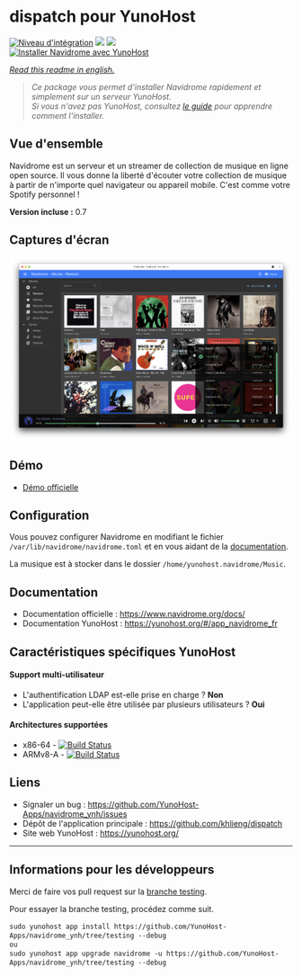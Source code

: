 # dispatch pour YunoHost

[![Niveau d'intégration](https://dash.yunohost.org/integration/navidrome.svg)](https://dash.yunohost.org/appci/app/navidrome) ![](https://ci-apps.yunohost.org/ci/badges/navidrome.status.svg) ![](https://ci-apps.yunohost.org/ci/badges/navidrome.maintain.svg)  
[![Installer Navidrome avec YunoHost](https://install-app.yunohost.org/install-with-yunohost.png)](https://install-app.yunohost.org/?app=navidrome)

*[Read this readme in english.](./README.md)* 

> *Ce package vous permet d'installer Navidrome rapidement et simplement sur un serveur YunoHost.  
Si vous n'avez pas YunoHost, consultez [le guide](https://yunohost.org/#/install) pour apprendre comment l'installer.*

## Vue d'ensemble
Navidrome est un serveur et un streamer de collection de musique en ligne open source. Il vous donne la liberté d'écouter votre collection de musique à partir de n'importe quel navigateur ou appareil mobile. C'est comme votre Spotify personnel !

**Version incluse :** 0.7

## Captures d'écran

![](https://raw.githubusercontent.com/deluan/navidrome/master/.github/screenshots/ss-desktop-player.png)

## Démo

* [Démo officielle](https://www.navidrome.org/demo/)

## Configuration

Vous pouvez configurer Navidrome en modifiant le fichier `/var/lib/navidrome/navidrome.toml` et en vous aidant de la [documentation](https://www.navidrome.org/docs/usage/configuration-options/).

La musique est à stocker dans le dossier `/home/yunohost.navidrome/Music`.

## Documentation

 * Documentation officielle : https://www.navidrome.org/docs/
 * Documentation YunoHost : https://yunohost.org/#/app_navidrome_fr

## Caractéristiques spécifiques YunoHost

#### Support multi-utilisateur

* L'authentification LDAP est-elle prise en charge ? **Non**
* L'application peut-elle être utilisée par plusieurs utilisateurs ? **Oui**

#### Architectures supportées

* x86-64 - [![Build Status](https://ci-apps.yunohost.org/ci/logs/navidrome%20%28Apps%29.svg)](https://ci-apps.yunohost.org/ci/apps/navidrome/)
* ARMv8-A - [![Build Status](https://ci-apps-arm.yunohost.org/ci/logs/navidrome%20%28Apps%29.svg)](https://ci-apps-arm.yunohost.org/ci/apps/navidrome/)

## Liens

 * Signaler un bug : https://github.com/YunoHost-Apps/navidrome_ynh/issues
 * Dépôt de l'application principale : https://github.com/khlieng/dispatch
 * Site web YunoHost : https://yunohost.org/

---

## Informations pour les développeurs

Merci de faire vos pull request sur la [branche testing](https://github.com/YunoHost-Apps/navidrome_ynh/tree/testing).

Pour essayer la branche testing, procédez comme suit.
```
sudo yunohost app install https://github.com/YunoHost-Apps/navidrome_ynh/tree/testing --debug
ou
sudo yunohost app upgrade navidrome -u https://github.com/YunoHost-Apps/navidrome_ynh/tree/testing --debug
```
